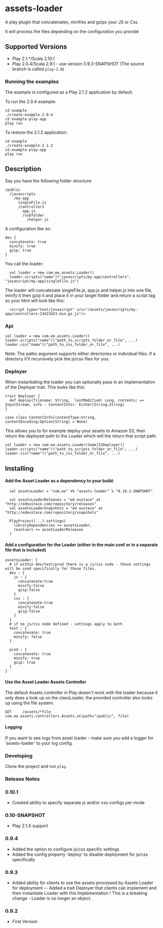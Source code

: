 # assets-loader

A play plugin that concatenates, minifies and gzips your JS or Css.

It will process the files depending on the configuration you provide

## Supported Versions

* Play 2.1.*/Scala 2.10.1
* Play 2.0.4/Scala 2.9.1 - use version 0.9.3-SNAPSHOT (The source branch is called `play-2.0`)

### Running the examples

The example is configured as a Play 2.1.2 application by default.

To run the 2.0.4 example:

    cd example
    ./create-example-2.0.4
    cd example-play-app
    play run

To restore the 2.1.2 application:

    cd example
    ./create-example-2.1.2
    cd example-play-app
    play run


## Description

Say you have the following folder structure:


    /public
      /javascripts
        /my-app
          singleFile.js
          /controllers
            app.js
            /subfolder
              /helper.js

A configuration like so:

    dev {
      concatenate: true
      minify: true
      gzip: true
    }

You call the loader:

      val loader = new com.ee.assets.Loader()
      loader.scripts("name")("javascripts/my-app/controllers", "javascript/my-app/singleFile.js")

The loader will concatenate singleFile.js, app.js and helper.js into one file, minify it then gzip it and place it in your target folder and return a script tag so your html will look like this:

      <script type="text/javascript" src="/assets/javascripts/my-app/controllers-23423423.min.gz.js"/>


### Api

    val loader = new com.ee.assets.Loader()
    loader.scripts("name")("path_to_scripts_folder_or_file", ...)
    loader.css("name")("path_to_css_folder_or_file", ...)

Note: The paths argument supports either directories or individual files. If a directory it'll recursively pick the js/css files for you.

### Deployer

When instantiating the loader you can optionally pass in an implementation of the Deployer trait. This looks like this:

    trait Deployer {
      def deploy(filename: String,  lastModified: Long, contents: => InputStream, info : ContentInfo): Either[String,String]
    }

    case class ContentInfo(contentType:String, contentEncoding:Option[String] = None)

This allows you to for example deploy your assets to Amazon S3, then return the deployed path to the Loader which will the return that script path.

    val loader = new com.ee.assets.Loader(Some(S3Deployer))
    loader.scripts("name")("path_to_scripts_folder_or_file", ...)
    loader.css("name")("path_to_css_folder_or_file", ...)


## Installing

#### Add the Asset Loader as a dependency to your build:

      val assetsLoader = "com.ee" %% "assets-loader" % "0.10.1-SNAPSHOT"

      val assetsLoaderReleases = "ed eustace" at "http://edeustace.com/repository/releases"
      val assetsLoaderSnapshots = "ed eustace" at "http://edeustace.com/repository/snapshots"

      PlayProject(...).settings(
        libraryDependencies += assetsLoader,
        resolvers += assetLoaderReleases
      )


#### Add a configuration for the Loader (either in the main conf or in a separate file that is included)

    assetsLoader: {
      # if within dev/test/prod there is a js/css node - these settings will be used specifically for those files.
      dev : {
        js : {
          concatenate:true
          minify:false
          gzip:false
        }
        css : {
          concatenate:true
          minify:false
          gzip:false
        }
      }
      # if no js/css node defined - settings apply to both
      test : {
        concatenate: true
        minify: false
      }

      prod : {
        concatenate: true
        minify: true
        gzip: true
      }
    }

#### Use the Asset Loader Assets Controller
The default Assets controller in Play doesn't work with the loader because it only does a look up on the classLoader, the provided controller also looks up using the file system.

    GET     /assets/*file               com.ee.assets.controllers.Assets.at(path="/public", file)

#### Logging
If you want to see logs from asset loader - make sure you add a logger for 'assets-loader' to your log config.
### Developing
Clone the project and run `play`.


### Release Notes

### 0.10.1
- Created ability to specify separate js and/or css configs per mode

### 0.10-SNAPSHOT
- Play 2.1.X support

### 0.9.4
- Added the option to configure js/css specific settings
- Added the config property 'deploy' to disable deployment for js/css specifically

### 0.9.3
- Added ability for clients to use the assets processed by Assets Loader for deployment
-- Added a trait Deployer that clients can implement and then instantiate Loader with this Implementation
! This is a breaking change - Loader is no longer an object.

### 0.9.2
- First Version
